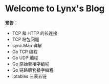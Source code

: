 # Welcome to Lynx's Blog



**预告**：

- TCP 和 HTTP 的长连接
- TCP 粘包问题
- sync.Map 详解
- Go TCP 编程
- Go UDP 编程
- Go 原始套接字编程
- Go 链路层套接字编程
- iptables 三表五链

